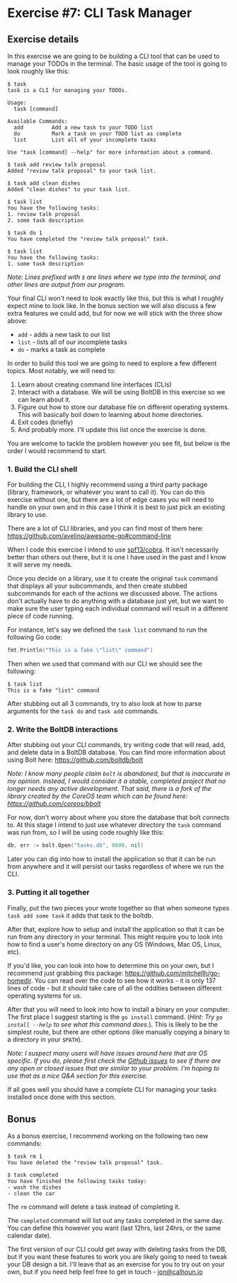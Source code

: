 # Exercise #7: CLI Task Manager



## Exercise details

In this exercise we are going to be building a CLI tool that can be used to manage your TODOs in the terminal. The basic usage of the tool is going to look roughly like this:

```
$ task
task is a CLI for managing your TODOs.

Usage:
  task [command]

Available Commands:
  add         Add a new task to your TODO list
  do          Mark a task on your TODO list as complete
  list        List all of your incomplete tasks

Use "task [command] --help" for more information about a command.

$ task add review talk proposal
Added "review talk proposal" to your task list.

$ task add clean dishes
Added "clean dishes" to your task list.

$ task list
You have the following tasks:
1. review talk proposal
2. some task description

$ task do 1
You have completed the "review talk proposal" task.

$ task list
You have the following tasks:
1. some task description
```

*Note: Lines prefixed with `$` are lines where we type into the terminal, and other lines are output from our program.*

Your final CLI won't need to look exactly like this, but this is what I roughly expect mine to look like. In the bonus section we will also discuss a few extra features we could add, but for now we will stick with the three show above:

- `add` - adds a new task to our list
- `list` - lists all of our incomplete tasks
- `do` - marks a task as complete

In order to build this tool we are going to need to explore a few different topics. Most notably, we will need to:

1. Learn about creating command line interfaces (CLIs)
2. Interact with a database. We will be using BoltDB in this exercise so we can learn about it.
3. Figure out how to store our database file on different operating systems. This will basically boil down to learning about home directories.
4. Exit codes (briefly)
5. And probably more. I'll update this list once the exercise is done.

You are welcome to tackle the problem however you see fit, but below is the order I would recommend to start.

### 1. Build the CLI shell

For building the CLI, I highly recommend using a third party package (library, framework, or whatever you want to call it). You can do this exercise without one, but there are a lot of edge cases you will need to handle on your own and in this case I think it is best to just pick an existing library to use.

There are a lot of CLI libraries, and you can find most of them here: <https://github.com/avelino/awesome-go#command-line>

When I code this exercise I intend to use [spf13/cobra](https://github.com/spf13/cobra). It isn't necessarily better than others out there, but it is one I have used in the past and I know it will serve my needs.

Once you decide on a library, use it to create the original `task` command that displays all your subcommands, and then create stubbed subcommands for each of the actions we discussed above. The actions don't actually have to do anything with a database just yet, but we want to make sure the user typing each individual command will result in a different piece of code running.

For instance, let's say we defined the `task list` command to run the following Go code:

```go
fmt.Println("This is a fake \"list\" command")
```

Then when we used that command with our CLI we should see the following:

```
$ task list
This is a fake "list" command
```

After stubbing out all 3 commands, try to also look at how to parse arguments for the `task do` and `task add` commands.

### 2. Write the BoltDB interactions

After stubbing out your CLI commands, try writing code that will read, add, and delete data in a BoltDB database. You can find more information about using Bolt here: <https://github.com/boltdb/bolt>

*Note: I know many people claim `bolt` is abandoned, but that is inaccurate in my opinion. Instead, I would consider it a stable, completed project that no longer needs any active development. That said, there is a fork of the library created by the CoreOS team which can be found here: <https://github.com/coreos/bbolt>*

For now, don't worry about where you store the database that bolt connects to. At this stage I intend to just use whatever directory the `task` command was run from, so I will be using code roughly like this:

```go
db, err := bolt.Open("tasks.db", 0600, nil)
```

Later you can dig into how to install the application so that it can be run from anywhere and it will persist our tasks regardless of where we run the CLI.

### 3. Putting it all together

Finally, put the two pieces your wrote together so that when someone types `task add some task` it adds that task to the boltdb.

After that, explore how to setup and install the application so that it can be run from any directory in your terminal. This might require you to look into how to find a user's home directory on any OS (Windows, Mac OS, Linux, etc).

If you'd like, you can look into how to determine this on your own, but I recommend just grabbing this package: <https://github.com/mitchellh/go-homedir>. You can read over the code to see how it works - it is only 137 lines of code - but it should take care of all the oddities between different operating systems for us.

After that you will need to look into how to install a binary on your computer. The first place I suggest starting is the `go install` command. (*Hint: Try `go install --help` to see what this command does.*). This is likely to be the simplest route, but there are other options (like manually copying a binary to a directory in your `$PATH`).

*Note: I suspect many users will have issues around here that are OS specific. If you do, please first check the [Github issues](https://github.com/gophercises/task/issues?utf8=%E2%9C%93&q=is%3Aissue) to see if there are any open or closed issues that are similar to your problem. I'm hoping to use that as a nice Q&A section for this exercise.*

If all goes well you should have a complete CLI for managing your tasks installed once done with this section.


## Bonus

As a bonus exercise, I recommend working on the following two new commands:

```
$ task rm 1
You have deleted the "review talk proposal" task.

$ task completed
You have finished the following tasks today:
- wash the dishes
- clean the car
```

The `rm` command will delete a task instead of completing it.

The `completed` command will list out any tasks completed in the same day. You can define this however you want (last 12hrs, last 24hrs, or the same calendar date).

The first version of our CLI could get away with deleting tasks from the DB, but if you want these features to work you are likely going to need to tweak your DB design a bit. I'll leave that as an exercise for you to try out on your own, but if you need help feel free to get in touch - <jon@calhoun.io>
